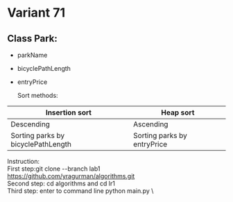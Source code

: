 # Variant 71
## Class Park:
* parkName
* bicyclePathLength
* entryPrice

    Sort methods:

| Insertion sort                     | Heap sort                   |
| ---------------------------------- | --------------------------- |
| Descending                         | Ascending                   |
| Sorting parks by bicyclePathLength | Sorting parks by entryPrice |

Instruction: \
First step:git clone --branch lab1 https://github.com/yragurman/algorithms.git \
Second step: cd algorithms and cd lr1 \
Third step: enter to command line python main.py \
